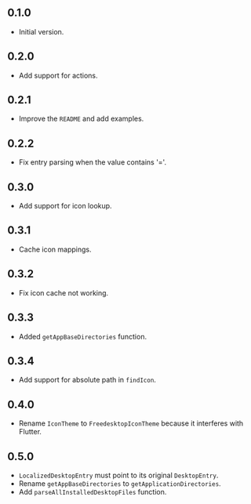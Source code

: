 ## 0.1.0

- Initial version.

## 0.2.0

- Add support for actions.

## 0.2.1

- Improve the `README` and add examples.

## 0.2.2

- Fix entry parsing when the value contains '='.

## 0.3.0

- Add support for icon lookup.

## 0.3.1

- Cache icon mappings.

## 0.3.2

- Fix icon cache not working.

## 0.3.3

- Added `getAppBaseDirectories` function.

## 0.3.4

- Add support for absolute path in `findIcon`.

## 0.4.0

- Rename `IconTheme` to `FreedesktopIconTheme` because it interferes with Flutter.

## 0.5.0

- `LocalizedDesktopEntry` must point to its original `DesktopEntry`.
- Rename `getAppBaseDirectories` to `getApplicationDirectories`.
- Add `parseAllInstalledDesktopFiles` function.
